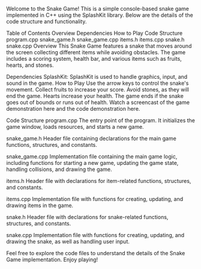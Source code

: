 Welcome to the Snake Game! This is a simple console-based snake game implemented in C++ using the SplashKit library. Below are the details of the code structure and functionality.

Table of Contents
Overview
Dependencies
How to Play
Code Structure
program.cpp
snake_game.h
snake_game.cpp
items.h
items.cpp
snake.h
snake.cpp
Overview
This Snake Game features a snake that moves around the screen collecting different items while avoiding obstacles. The game includes a scoring system, health bar, and various items such as fruits, hearts, and stones.

Dependencies
SplashKit: SplashKit is used to handle graphics, input, and sound in the game.
How to Play
Use the arrow keys to control the snake's movement.
Collect fruits to increase your score.
Avoid stones, as they will end the game.
Hearts increase your health.
The game ends if the snake goes out of bounds or runs out of health.
Watch a screencast of the game demonstration here and the code demonstration here.

Code Structure
program.cpp
The entry point of the program. It initializes the game window, loads resources, and starts a new game.

snake_game.h
Header file containing declarations for the main game functions, structures, and constants.

snake_game.cpp
Implementation file containing the main game logic, including functions for starting a new game, updating the game state, handling collisions, and drawing the game.

items.h
Header file with declarations for item-related functions, structures, and constants.

items.cpp
Implementation file with functions for creating, updating, and drawing items in the game.

snake.h
Header file with declarations for snake-related functions, structures, and constants.

snake.cpp
Implementation file with functions for creating, updating, and drawing the snake, as well as handling user input.

Feel free to explore the code files to understand the details of the Snake Game implementation. Enjoy playing!
